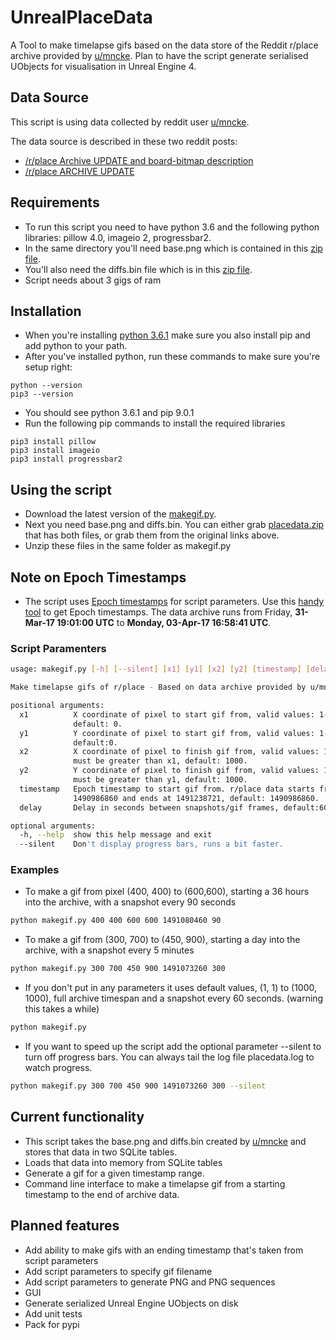 # UnrealPlaceData
A Tool to make timelapse gifs based on the data store of the Reddit r/place archive provided by [u/mncke](https://www.reddit.com/user/mncke).  Plan to have the script generate serialised UObjects for visualisation in Unreal Engine 4.

## Data Source
This script is using data collected by reddit user [u/mncke](https://www.reddit.com/user/mncke).

The data source is described in these two reddit posts:
- [/r/place Archive UPDATE and board-bitmap description](https://www.reddit.com/r/place/comments/62z2uu/rplace_archive_update_and_boardbitmap_description/)
- [/r/place ARCHIVE UPDATE](https://www.reddit.com/r/place/comments/6396u5/rplace_archive_update/)

## Requirements
- To run this script you need to have python 3.6 and the following python libraries: pillow 4.0, imageio 2, progressbar2.
- In the same directory you'll need base.png which is contained in this [zip file](http://abra.me/place/diffs.zip).
- You'll also need the diffs.bin file which is in this [zip file](http://abra.me/place/diffs.bin.zip).
- Script needs about 3 gigs of ram

## Installation
- When you're installing [python 3.6.1](https://www.python.org/downloads/release/python-361/) make sure you also install pip and add python to your path.
- After you've installed python, run these commands to make sure you're setup right:
```shell
python --version
pip3 --version
```
- You should see python 3.6.1 and pip 9.0.1
- Run the following pip commands to install the required libraries 
```shell
pip3 install pillow
pip3 install imageio
pip3 install progressbar2
```

## Using the script
- Download the latest version of the [makegif.py](https://raw.githubusercontent.com/FlakeGunner/UnrealPlaceData/master/src/placedata/makegif.py).
- Next you need base.png and diffs.bin. You can either grab [placedata.zip](https://drive.google.com/file/d/0B52IMA57BvO2NHd4aHAtdzVQZWs/view?usp=sharing) that has both files, or grab them from the original links above.
- Unzip these files in the same folder as makegif.py

## Note on Epoch Timestamps
- The script uses [Epoch timestamps](https://en.wikipedia.org/wiki/Unix_time) for script parameters.  Use this [handy tool](http://www.unixtimestamp.com/index.php) to get Epoch timestamps.  The data archive runs from Friday, **31-Mar-17 19:01:00 UTC**  to **Monday, 03-Apr-17 16:58:41 UTC**.

### Script Paramenters
```bash
usage: makegif.py [-h] [--silent] [x1] [y1] [x2] [y2] [timestamp] [delay]

Make timelapse gifs of r/place - Based on data archive provided by u/mncke

positional arguments:
  x1          X coordinate of pixel to start gif from, valid values: 1-1000,
              default: 0.
  y1          Y coordinate of pixel to start gif from, valid values: 1-1000,
              default:0.
  x2          X coordinate of pixel to finish gif from, valid values: 1-1000,
              must be greater than x1, default: 1000.
  y2          Y coordinate of pixel to finish gif from, valid values: 1-1000,
              must be greater than y1, default: 1000.
  timestamp   Epoch timestamp to start gif from. r/place data starts from:
              1490986860 and ends at 1491238721, default: 1490986860.
  delay       Delay in seconds between snapshots/gif frames, default:60.

optional arguments:
  -h, --help  show this help message and exit
  --silent    Don't display progress bars, runs a bit faster.
```
### Examples
- To make a gif from pixel (400, 400) to (600,600), starting a 36 hours into the archive, with a snapshot every 90 seconds
```bash
python makegif.py 400 400 600 600 1491080460 90
```
- To make a gif from (300, 700) to (450, 900), starting a day into the archive, with a snapshot every 5 minutes
```bash
python makegif.py 300 700 450 900 1491073260 300
```
- If you don't put in any parameters it uses default values, (1, 1) to (1000, 1000), full archive timespan and a snapshot every 60 seconds. (warning this takes a while)
```bash
python makegif.py
```
- If you want to speed up the script add the optional parameter --silent to turn off progress bars.  You can always tail the log file placedata.log to watch progress.
```bash
python makegif.py 300 700 450 900 1491073260 300 --silent
```

## Current functionality
- This script takes the base.png and diffs.bin created by [u/mncke](https://www.reddit.com/user/mncke) and stores that data in two SQLite tables.
- Loads that data into memory from SQLite tables
- Generate a gif for a given timestamp range.
- Command line interface to make a timelapse gif from a starting timestamp to the end of archive data.

## Planned features
- Add ability to make gifs with an ending timestamp that's taken from script parameters
- Add script parameters to specify gif filename
- Add script parameters to generate PNG and PNG sequences
- GUI
- Generate serialized Unreal Engine UObjects on disk 
- Add unit tests
- Pack for pypi
